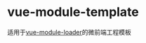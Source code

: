 # vue-module-template

适用于[vue-module-loader](https://github.com/mqhe2007/vue-module-loader)的微前端工程模板
